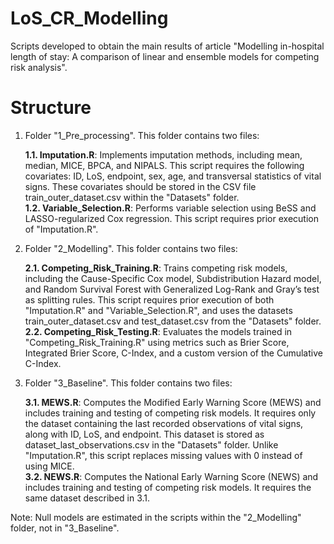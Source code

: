 # LoS_CR_Modelling
Scripts developed to obtain the main results of article "Modelling in-hospital length of stay: A comparison of linear and ensemble models for competing risk analysis".

# Structure

1. Folder "1_Pre_processing". This folder contains two files: <br />

   **1.1. Imputation.R**: Implements imputation methods, including mean, median, MICE, BPCA, and NIPALS. This script requires the following covariates: ID, LoS, endpoint, sex, age, and transversal statistics of vital signs. These covariates should be stored in the CSV file train_outer_dataset.csv within the "Datasets" folder.  <br />
   **1.2. Variable_Selection.R**: Performs variable selection using BeSS and LASSO-regularized Cox regression. This script requires prior execution of "Imputation.R".  <br />
2. Folder "2_Modelling". This folder contains two files:  <br />

   **2.1. Competing_Risk_Training.R**: Trains competing risk models, including the Cause-Specific Cox model, Subdistribution Hazard model, and Random Survival Forest with Generalized Log-Rank and Gray’s test as splitting rules. This script requires prior execution of both "Imputation.R" and "Variable_Selection.R", and uses the datasets train_outer_dataset.csv and test_dataset.csv from the "Datasets" folder.  <br />
   **2.2. Competing_Risk_Testing.R**: Evaluates the models trained in "Competing_Risk_Training.R" using metrics such as Brier Score, Integrated Brier Score, C-Index, and a custom version of the Cumulative C-Index.  <br />

3. Folder "3_Baseline". This folder contains two files:  <br />

   **3.1. MEWS.R**: Computes the Modified Early Warning Score (MEWS) and includes training and testing of competing risk models. It requires only the dataset containing the last recorded observations of vital signs, along with ID, LoS, and endpoint. This dataset is stored as dataset_last_observations.csv in the "Datasets" folder. Unlike "Imputation.R", this script replaces missing values with 0 instead of using MICE. <br />
   **3.2. NEWS.R**: Computes the National Early Warning Score (NEWS) and includes training and testing of competing risk models. It requires the same dataset described in 3.1.  <br />

Note: Null models are estimated in the scripts within the "2_Modelling" folder, not in "3_Baseline".
